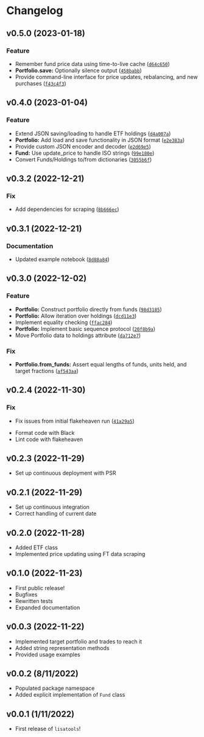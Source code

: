 # Changelog

<!--next-version-placeholder-->

## v0.5.0 (2023-01-18)
### Feature
* Remember fund price data using time-to-live cache ([`d64c650`](https://github.com/istvankleijn/lisatools/commit/d64c65045257c6ec67b1cd7dd86e314e9a2471b8))
* **Portfolio.save:** Optionally silence output ([`458babb`](https://github.com/istvankleijn/lisatools/commit/458babb4f551f0bf93354e946632cb1088ac10b9))
* Provide command-line interface for price updates,  rebalancing, and new purchases ([`f43c4f3`](https://github.com/istvankleijn/lisatools/commit/f43c4f37d78dced00dc89a223b16234c56d91494))

## v0.4.0 (2023-01-04)
### Feature
* Extend JSON saving/loading to handle ETF holdings ([`d4a007a`](https://github.com/istvankleijn/lisatools/commit/d4a007aa9758d73ec800d218619c9b4c67481341))
* **Portfolio:** Add load and save functionality in JSON format ([`e2e383a`](https://github.com/istvankleijn/lisatools/commit/e2e383a707cc6b6a0fda3fa5ac23e52686c32b40))
* Provide custom JSON encoder and decoder ([`e2d69e5`](https://github.com/istvankleijn/lisatools/commit/e2d69e5d7448cbb0cf1c3b61e7488a4bfa4ae4ec))
* **Fund:** Use update_price to handle ISO strings ([`99e180e`](https://github.com/istvankleijn/lisatools/commit/99e180eaa89f937e799a5de89d8909404bc6a874))
* Convert Funds/Holdings to/from dictionaries ([`3055b6f`](https://github.com/istvankleijn/lisatools/commit/3055b6f377efe945229e9025bd03e2daa195eff3))

## v0.3.2 (2022-12-21)
### Fix
* Add dependencies for scraping ([`8b666ec`](https://github.com/istvankleijn/lisatools/commit/8b666ec98a284cd12c701fe25d447238878ae937))

## v0.3.1 (2022-12-21)
### Documentation
* Updated example notebook ([`8d88a84`](https://github.com/istvankleijn/lisatools/commit/8d88a84c645b2865962ace4c732d443c324db135))

## v0.3.0 (2022-12-02)
### Feature
* **Portfolio:** Construct portfolio directly from funds ([`98d3185`](https://github.com/istvankleijn/lisatools/commit/98d31854178d0a449a273132497a9fa55ea40778))
* **Portfolio:** Allow iteration over holdings ([`dcd11e3`](https://github.com/istvankleijn/lisatools/commit/dcd11e3ab1d55954ee7968a48c8e33f3dace3254))
* Implement equality checking ([`ffac284`](https://github.com/istvankleijn/lisatools/commit/ffac284ee32b6de956541cd8eb1011e3b30ee336))
* **Portfolio:** Implement basic sequence protocol ([`20f8b9a`](https://github.com/istvankleijn/lisatools/commit/20f8b9ac2eaaf889c3254eb7f55771b1948d3e21))
* Move Portfolio data to holdings attribute ([`da712e7`](https://github.com/istvankleijn/lisatools/commit/da712e7e3fd1cf2013c98b0049f38169fd4aaf16))

### Fix
* **Portfolio.from_funds:** Assert equal lengths of funds, units held, and target fractions ([`af543aa`](https://github.com/istvankleijn/lisatools/commit/af543aabd970136f160bdac32a695f25388bbc3e))

## v0.2.4 (2022-11-30)
### Fix
* Fix issues from initial flakeheaven run ([`41a29a5`](https://github.com/istvankleijn/lisatools/commit/41a29a546ea61f643fd4d51b07e9ad02031632da))

- Format code with Black
- Lint code with flakeheaven

## v0.2.3 (2022-11-29)

- Set up continuous deployment with PSR

## v0.2.1 (2022-11-29)

- Set up continuous integration
- Correct handling of current date

## v0.2.0 (2022-11-28)

- Added ETF class
- Implemented price updating using FT data scraping

## v0.1.0 (2022-11-23)

- First public release!
- Bugfixes
- Rewritten tests
- Expanded documentation

## v0.0.3 (2022-11-22)

- Implemented target portfolio and trades to reach it
- Added string representation methods
- Provided usage examples

## v0.0.2 (8/11/2022)

- Populated package namespace
- Added explicit implementation of `Fund` class

## v0.0.1 (1/11/2022)

- First release of `lisatools`!